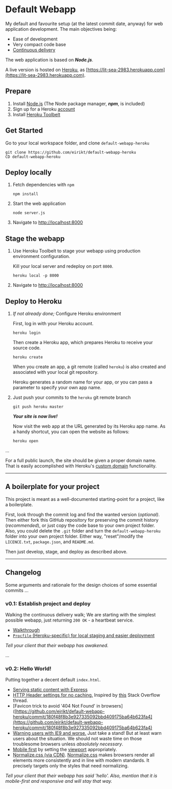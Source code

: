 # Default Webapp
My default and favourite setup (at the latest commit date, anyway) for web application development.
The main objectives being:
- Ease of development
- Very compact code base
- [Continuous delivery][continuous-delivery]

The web application is based on **_Node.js_**.

A live version is hosted on [Heroku][heroku], as [https://lit-sea-2983.herokuapp.com](https://lit-sea-2983.herokuapp.com).

## Prepare
1. Install [Node.js][node] (The Node package manager, **_npm_**, is included)
1. Sign up for a Heroku [account][heroku-account]
1. Install [Heroku Toolbelt][heroku-setup]

## Get Started
Go to your local workspace folder, and clone `default-webapp-heroku`

```
git clone https://github.com/eirikt/default-webapp-heroku
CD default-webapp-heroku
```

## Deploy locally
1. Fetch dependencies with `npm`

   ```
   npm install
   ```

1. Start the web application

   ```
   node server.js
   ```

1. Navigate to [http://localhost:8000]()

## Stage the webapp
1. Use Heroku Toolbelt to stage your webapp using production environment configuration.

   Kill your local server and redeploy on port `8000`.

   ```
   heroku local -p 8000
   ```

1. Navigate to [http://localhost:8000]()

## Deploy to Heroku
1. _If not already done;_ Configure Heroku environment

   First, log in with your Heroku account.

   ```
   heroku login
   ```

   Then create a Heroku app, which prepares Heroku to receive your source code.

   ```
   heroku create
   ```

   When you create an app, a git remote (called `heroku`) is also created and associated with your local git repository.

   Heroku generates a random name for your app, or you can pass a parameter to specify your own app name.

1. Just push your commits to the `heroku` git remote branch

   ```
   git push heroku master
   ```

   **_Your site is now live!_**

   Now visit the web app at the URL generated by its Heroku app name.
   As a handy shortcut, you can open the website as follows:

   ```
   heroku open
   ```

...

For a full public launch, the site should be given a proper domain name. That is easily accomplished with Heroku's [custom domain][heroku-custom-domains] functionality.

---

## A boilerplate for your project

This project is meant as a well-documented starting-point for a project, like a boilerplate.

First, look through the commit log and find the wanted version (*optional)*.
Then either fork this GitHub repository for preserving the commit history (*recommended*), or just copy the code base to your own project folder.
Also, you could delete the `.git` folder and turn the `default-webapp-heroku` folder into your own project folder.
Either way, "reset"/modify the `LICENCE.txt`, `package.json`, and `README.md`.

Then just develop, stage, and deploy as described above.

---

## Changelog
Some arguments and rationale for the design choices of some essential commits ...

### v0.1: Establish project and deploy
Walking the continuous delivery walk;
We are starting with the simplest possible webapp, just returning `200 OK` - a heartbeat service.
- [Walkthrough](https://github.com/eirikt/default-webapp-heroku/blob/master/ITERATION-ZERO.md)
- [`Procfile` (Heroku-specific) for local staging and easier deployment](https://github.com/eirikt/default-webapp-heroku/commit/edeedc577e27c8d8e107b277079b7cbae87f0e37)

_Tell your client that their webapp has awakened._

...

### v0.2: Hello World!
Putting together a decent default `index.html`.
- [Serving static content with Express](https://github.com/eirikt/default-webapp-heroku/blob/0e00c71001074200bb27d4bea33379bd82abae58/server.js)
- [HTTP Header settings for no caching.](https://github.com/eirikt/default-webapp-heroku/commit/abcdfcab93961dceff8d29a1faae49a798313d42) Inspired by [this](http://stackoverflow.com/questions/49547/making-sure-a-web-page-is-not-cached-across-all-browsers) Stack Overflow thread.
- [Favicon trick to avoid '404 Not Found' in browsers]([https://github.com/eirikt/default-webapp-heroku/commit/180f48f8b3e927335092bbd409175ba64b623fa4](https://github.com/eirikt/default-webapp-heroku/commit/180f48f8b3e927335092bbd409175ba64b623fa4)
- [Warning users with IE9 and worse.](https://github.com/eirikt/default-webapp-heroku/commit/447a8f444a81a63d3d16470ab3a1c42f9b9cb4ea)
  Just take a stand!
  But at least warn users about the situation.
  We should not waste time on those troublesome browsers unless _absolutely necessary_.
- [Mobile first](https://github.com/eirikt/default-webapp-heroku/commit/37d5b261fb505e2fcabb4ae04423608a15ba056c) by setting the [viewport](https://developers.google.com/web/fundamentals/layouts/rwd-fundamentals/set-the-viewport?hl=en) appropriately.
- [Normalize.css (via CDN)](https://github.com/eirikt/default-webapp-heroku/commit/de914283450bc5b0b81ce43b7f026a2702483fee).
  [Normalize.css](http://nicolasgallagher.com/about-normalize-css/) makes browsers render all elements more consistently and in line with modern standards.
  It precisely targets only the styles that need normalizing.

_Tell your client that their webapp has said 'hello'. Also, mention that it is mobile-first and responsive and will stay that way._



[continuous-delivery]: https://en.wikipedia.org/wiki/Continuous_delivery/
[github]: https://github.com
[html5boilerplate]: https://html5boilerplate.com
[node]: https://iojs.org
[heroku]: https://www.heroku.com
[heroku-account]: https://signup.heroku.com/dc
[heroku-setup]: https://devcenter.heroku.com/articles/getting-started-with-nodejs#set-up
[heroku-intro]: https://devcenter.heroku.com/articles/getting-started-with-nodejs#introduction
[heroku-custom-domains]: https://devcenter.heroku.com/articles/custom-domains
